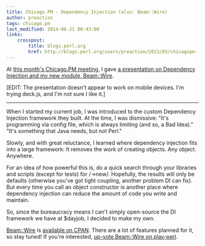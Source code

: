 ```yaml
---
title: Chicago.PM - Dependency Injection (also: Beam::Wire)
author: preaction
tags: chicago.pm
last_modified: 2014-06-21 00:43:00
links:
    crosspost:
        title: blogs.perl.org
        href: http://blogs.perl.org/users/preaction/2013/03/chicagopm---dependency-injection-also-beamwire.html
---
```


At [this month's Chicago.PM
meeting](http://www.meetup.com/Windy-City-Perl-mongers-Meetup/events/104681992/),
I gave [a presentation on Dependency Injection and my new module,
Beam::Wire](http://preaction.github.com/Perl/Dependency-Injection.html).

[EDIT: The presentation doesn't appear to work on mobile devices. I'm trying
deck.js, and I'm not sure I like it.]

---

When I started my current job, I was introduced to the custom Dependency
Injection framework they built. At the time, I was dismissive: "It's
programming via config file, which is always limiting (and so, a Bad
Idea)." "It's something that Java needs, but not Perl."

Slowly, and with great reluctance, I learned where dependency injection fits
into a large framework: It removes the work of creating objects. Any object.
Anywhere.

For an idea of how powerful this is, do a quick search through your libraries
and scripts (except for tests) for /->new/. Hopefully, the results will only be
defaults (otherwise you've got tight coupling, another problem DI can fix). But
every time you call an object constructor is another place where dependency
injection can reduce the amount of code you write and maintain.

So, since the bureaucracy means I can't simply open-source the DI framework we
have at $dayjob, I decided to make my own.

[Beam::Wire](http://metacpan.org/modules/Beam::Wire) is [available on
CPAN](http://search.cpan.org/~preaction/Beam-Wire/). There are a lot of
features planned for it, so stay tuned! If you're interested, [up-vote
Beam::Wire on play-perl](http://play-perl.org/quest/5130110d20d03f841200005b).
